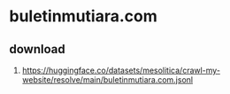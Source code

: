 # buletinmutiara.com

## download

1. https://huggingface.co/datasets/mesolitica/crawl-my-website/resolve/main/buletinmutiara.com.jsonl